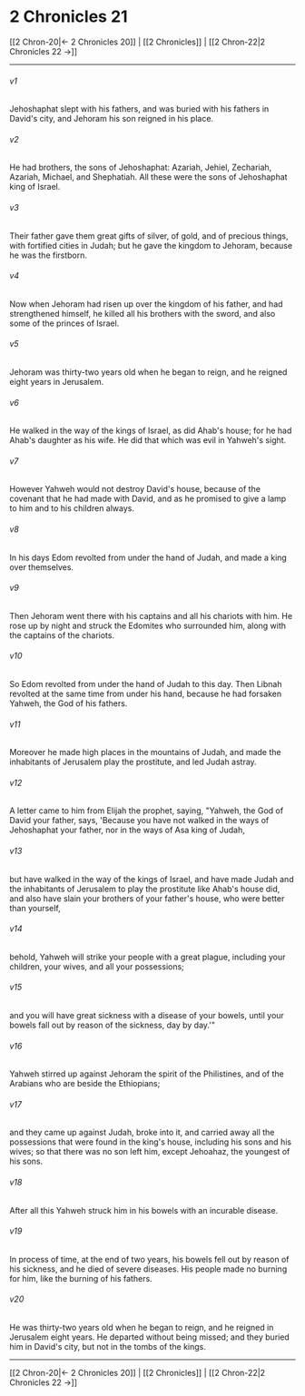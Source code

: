 # 2 Chronicles 21

[[2 Chron-20|← 2 Chronicles 20]] | [[2 Chronicles]] | [[2 Chron-22|2 Chronicles 22 →]]
***



###### v1 
Jehoshaphat slept with his fathers, and was buried with his fathers in David's city, and Jehoram his son reigned in his place. 

###### v2 
He had brothers, the sons of Jehoshaphat: Azariah, Jehiel, Zechariah, Azariah, Michael, and Shephatiah. All these were the sons of Jehoshaphat king of Israel. 

###### v3 
Their father gave them great gifts of silver, of gold, and of precious things, with fortified cities in Judah; but he gave the kingdom to Jehoram, because he was the firstborn. 

###### v4 
Now when Jehoram had risen up over the kingdom of his father, and had strengthened himself, he killed all his brothers with the sword, and also some of the princes of Israel. 

###### v5 
Jehoram was thirty-two years old when he began to reign, and he reigned eight years in Jerusalem. 

###### v6 
He walked in the way of the kings of Israel, as did Ahab's house; for he had Ahab's daughter as his wife. He did that which was evil in Yahweh's sight. 

###### v7 
However Yahweh would not destroy David's house, because of the covenant that he had made with David, and as he promised to give a lamp to him and to his children always. 

###### v8 
In his days Edom revolted from under the hand of Judah, and made a king over themselves. 

###### v9 
Then Jehoram went there with his captains and all his chariots with him. He rose up by night and struck the Edomites who surrounded him, along with the captains of the chariots. 

###### v10 
So Edom revolted from under the hand of Judah to this day. Then Libnah revolted at the same time from under his hand, because he had forsaken Yahweh, the God of his fathers. 

###### v11 
Moreover he made high places in the mountains of Judah, and made the inhabitants of Jerusalem play the prostitute, and led Judah astray. 

###### v12 
A letter came to him from Elijah the prophet, saying, "Yahweh, the God of David your father, says, 'Because you have not walked in the ways of Jehoshaphat your father, nor in the ways of Asa king of Judah, 

###### v13 
but have walked in the way of the kings of Israel, and have made Judah and the inhabitants of Jerusalem to play the prostitute like Ahab's house did, and also have slain your brothers of your father's house, who were better than yourself, 

###### v14 
behold, Yahweh will strike your people with a great plague, including your children, your wives, and all your possessions; 

###### v15 
and you will have great sickness with a disease of your bowels, until your bowels fall out by reason of the sickness, day by day.'" 

###### v16 
Yahweh stirred up against Jehoram the spirit of the Philistines, and of the Arabians who are beside the Ethiopians; 

###### v17 
and they came up against Judah, broke into it, and carried away all the possessions that were found in the king's house, including his sons and his wives; so that there was no son left him, except Jehoahaz, the youngest of his sons. 

###### v18 
After all this Yahweh struck him in his bowels with an incurable disease. 

###### v19 
In process of time, at the end of two years, his bowels fell out by reason of his sickness, and he died of severe diseases. His people made no burning for him, like the burning of his fathers. 

###### v20 
He was thirty-two years old when he began to reign, and he reigned in Jerusalem eight years. He departed without being missed; and they buried him in David's city, but not in the tombs of the kings.

***
[[2 Chron-20|← 2 Chronicles 20]] | [[2 Chronicles]] | [[2 Chron-22|2 Chronicles 22 →]]
